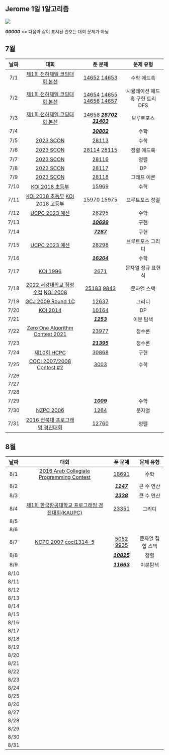 ## Jerome 1일 1알고리즘

![](https://api.mosu.blog/OneDay-OneAlgorithm/JeromeSim?since=2024-07-01&until=2024-08-31)

**_00000_** <= 다음과 같이 표시된 번호는 대회 문제가 아님 

## 7월

|  날짜  |                                                        대회                                                        |                                                                                            푼 문제                                                                                             |        문제 유형        |
|:----:|:----------------------------------------------------------------------------------------------------------------:|:-------------------------------------------------------------------------------------------------------------------------------------------------------------------------------------------:|:-------------------:|
| 7/1  |                         [제1회 천하제일 코딩대회 본선](https://www.acmicpc.net/category/detail/1749)                         |                                                [14652](https://www.acmicpc.net/problem/14652) [14653](https://www.acmicpc.net/problem/14653)                                                |       수학 애드혹        |
| 7/2  |                         [제1회 천하제일 코딩대회 본선](https://www.acmicpc.net/category/detail/1749)                         | [14654](https://www.acmicpc.net/problem/14654) [14655](https://www.acmicpc.net/problem/14655) [14656](https://www.acmicpc.net/problem/14656) [14657](https://www.acmicpc.net/problem/14657) | 시뮬레이션 애드혹 구현 트리 DFS |
| 7/3  |                         [제1회 천하제일 코딩대회 본선](https://www.acmicpc.net/category/detail/1749)                         |                  [14658](https://www.acmicpc.net/problem/14658) **_[28702](https://www.acmicpc.net/problem/28702)_** **_[31403](https://www.acmicpc.net/problem/31403)_**                   |        브루트포스        |
| 7/4  |                                                                                                                  |                                                                    **_[30802](https://www.acmicpc.net/problem/30802)_**                                                                     |         수학          |
| 7/5  |                            [2023 SCON](https://www.acmicpc.net/category/detail/3581)                             |                                                                       [28113](https://www.acmicpc.net/problem/28113)                                                                        |         수학          |
| 7/6  |                            [2023 SCON](https://www.acmicpc.net/category/detail/3581)                             |                                                [28114](https://www.acmicpc.net/problem/28114) [28115](https://www.acmicpc.net/problem/28115)                                                |       정렬 애드혹        |
| 7/7  |                            [2023 SCON](https://www.acmicpc.net/category/detail/3581)                             |                                                                       [28116](https://www.acmicpc.net/problem/28116)                                                                        |         정렬          |
| 7/8  |                            [2023 SCON](https://www.acmicpc.net/category/detail/3581)                             |                                                                       [28117](https://www.acmicpc.net/problem/28117)                                                                        |         DP          |
| 7/9  |                            [2023 SCON](https://www.acmicpc.net/category/detail/3581)                             |                                                                       [28118](https://www.acmicpc.net/problem/28118)                                                                        |       그래프 이론        |
| 7/10 |                               [KOI 2018 초등부](https://www.acmicpc.net/category/427)                               |                                                                       [15969](https://www.acmicpc.net/problem/15969)                                                                        |         수학          |
| 7/11 |    [KOI 2018 초등부](https://www.acmicpc.net/category/427) [KOI 2018 고등부](https://www.acmicpc.net/category/427)     |                                                [15970](https://www.acmicpc.net/problem/15970) [15975](https://www.acmicpc.net/problem/15975)                                                |      브루트포스 정렬       |
| 7/12 |                           [UCPC 2023 예선](https://www.acmicpc.net/category/detail/3613)                           |                                                                       [28295](https://www.acmicpc.net/problem/28295)                                                                        |         수학          |
| 7/13 |                                                                                                                  |                                                                    **_[10699](https://www.acmicpc.net/problem/10699)_**                                                                     |         구현          |
| 7/14 |                                                                                                                  |                                                                     **_[7287](https://www.acmicpc.net/problem/10699)_**                                                                     |         구현          |
| 7/15 |                           [UCPC 2023 예선](https://www.acmicpc.net/category/detail/3613)                           |                                                                       [28298](https://www.acmicpc.net/problem/28298)                                                                        |      브루트포스 그리디      |
| 7/16 |                                                                                                                  |                                                                    **_[16204](https://www.acmicpc.net/problem/10699)_**                                                                     |         수학          |
| 7/17 |                                 [KOI 1996](https://www.acmicpc.net/problem/2671)                                 |                                                                        [2671](https://www.acmicpc.net/problem/2671)                                                                         |     문자열 정규 표현식      |
| 7/18 | [2022 서강대학교 청정수컵](https://www.acmicpc.net/category/696) [NOI 2008](https://www.acmicpc.net/category/detail/1212) |                                                 [25183](https://www.acmicpc.net/problem/25183) [9843](https://www.acmicpc.net/problem/9843)                                                 |       문자열 스택        |
| 7/19 |                        [GCJ 2009 Round 1C](https://www.acmicpc.net/category/detail/1703)                         |                                                                       [12637](https://www.acmicpc.net/problem/12637)                                                                        |         그리디         |
| 7/20 |                                 [KOI 2014](https://www.acmicpc.net/category/302)                                 |                                                                       [10164](https://www.acmicpc.net/problem/10164)                                                                        |         DP          |
| 7/21 |                                                                                                                  |                                                                     **_[1253](https://www.acmicpc.net/problem/1253)_**                                                                      |        이분 탐색        |
| 7/22 |                 [Zero One Algorithm Contest 2021](https://www.acmicpc.net/category/detail/2956)                  |                                                                       [23977](https://www.acmicpc.net/problem/23977)                                                                        |         정수론         |
| 7/23 |                                                                                                                  |                                                                    **_[21395](https://www.acmicpc.net/problem/21395)_**                                                                     |         정수론         |
| 7/24 |                                [제10회 HCPC](https://www.acmicpc.net/category/1006)                                |                                                                       [30868](https://www.acmicpc.net/problem/30868)                                                                        |         구현          |
| 7/25 |                     [COCI 2007/2008 Contest #2](https://www.acmicpc.net/category/detail/101)                     |                                                                        [3003](https://www.acmicpc.net/problem/3003)                                                                         |         수학          |
| 7/26 |                                                                                                                  |                                                                                                                                                                                             |                     |
| 7/27 |                                                                                                                  |                                                                                                                                                                                             |                     |
| 7/28 |                                                                                                                  |                                                                                                                                                                                             |                     |
| 7/29 |                                                                                                                  |                                                                     **_[1009](https://www.acmicpc.net/problem/1009)_**                                                                      |         수학          |
| 7/30 |                            [NZPC 2006](https://www.acmicpc.net/category/detail/1142)                             |                                                                        [1264](https://www.acmicpc.net/problem/1264)                                                                         |         문자열         |
| 7/31 |                       [2016 전북대 프로그래밍 경진대회](https://www.acmicpc.net/category/detail/1489)                        |                                                                       [12760](https://www.acmicpc.net/problem/12760)                                                                        |         정렬          |

## 8월

|  날짜  |                                                         대회                                                          |                                           푼 문제                                            |   문제 유형   |
|:----:|:-------------------------------------------------------------------------------------------------------------------:|:-----------------------------------------------------------------------------------------:|:---------:|
| 8/1  |              [2016 Arab Collegiate Programming Contest](https://www.acmicpc.net/category/detail/2188)               |                      [18691](https://www.acmicpc.net/problem/18691)                       |    수학     |
| 8/2  |                                                                                                                     |                    **_[1247](https://www.acmicpc.net/problem/1247)_**                     |  큰 수 연산   |
| 8/3  |                                                                                                                     |                    **_[2338](https://www.acmicpc.net/problem/2338)_**                     |  큰 수 연산   |
| 8/4  |                    [제1회 한국항공대학교 프로그래밍 경진대회(KAUPC)](https://www.acmicpc.net/category/detail/2838)                    |                      [23351](https://www.acmicpc.net/problem/23351)                       |    그리디    |
| 8/5  |                                                                                                                     |                                                                                           |           |
| 8/6  |                                                                                                                     |                                                                                           |           |
| 8/7  | [NCPC 2007](https://www.acmicpc.net/category/detail/214) [coci1314-5](https://www.acmicpc.net/category/detail/1230) | [5052](https://www.acmicpc.net/problem/5052) [9935](https://www.acmicpc.net/problem/9935) | 문자열 집합 스택 |
| 8/8  |                                                                                                                     |                   **_[10825](https://www.acmicpc.net/problem/10825)_**                    |    정렬     |
| 8/9  |                                                                                                                     |                   **_[11663](https://www.acmicpc.net/problem/11663)_**                    |   이분탐색    |
| 8/10 |                                                                                                                     |                                                                                           |           |
| 8/11 |                                                                                                                     |                                                                                           |           |
| 8/12 |                                                                                                                     |                                                                                           |           |
| 8/13 |                                                                                                                     |                                                                                           |           |
| 8/14 |                                                                                                                     |                                                                                           |           |
| 8/15 |                                                                                                                     |                                                                                           |           |
| 8/16 |                                                                                                                     |                                                                                           |           |
| 8/17 |                                                                                                                     |                                                                                           |           |
| 8/18 |                                                                                                                     |                                                                                           |           |
| 8/19 |                                                                                                                     |                                                                                           |           |
| 8/20 |                                                                                                                     |                                                                                           |           |
| 8/21 |                                                                                                                     |                                                                                           |           |
| 8/22 |                                                                                                                     |                                                                                           |           |
| 8/23 |                                                                                                                     |                                                                                           |           |
| 8/24 |                                                                                                                     |                                                                                           |           |
| 8/25 |                                                                                                                     |                                                                                           |           |
| 8/26 |                                                                                                                     |                                                                                           |           |
| 8/27 |                                                                                                                     |                                                                                           |           |
| 8/28 |                                                                                                                     |                                                                                           |           |
| 8/29 |                                                                                                                     |                                                                                           |           |
| 8/30 |                                                                                                                     |                                                                                           |           |
| 8/31 |                                                                                                                     |                                                                                           |           |
